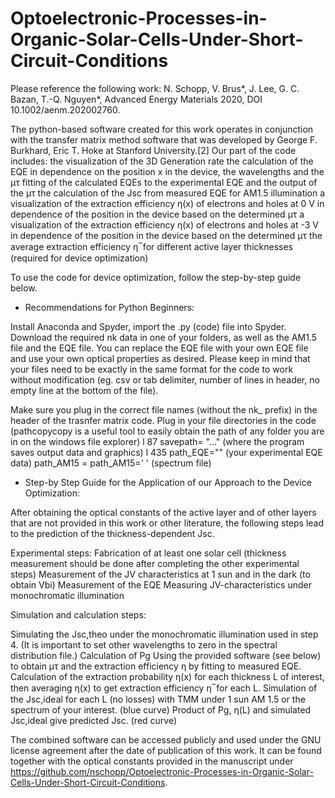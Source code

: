 # Optoelectronic-Processes-in-Organic-Solar-Cells-Under-Short-Circuit-Conditions

Please reference the following work:
N. Schopp, V. Brus*, J. Lee, G. C. Bazan, T.-Q. Nguyen*, Advanced Energy Materials 2020, DOI 10.1002/aenm.202002760.


The python-based software created for this work operates in conjunction with the transfer matrix method software that was developed by George F. Burkhard, Eric T. Hoke at Stanford University.[2]
Our part of the code includes:
the visualization of the 3D Generation rate
the calculation of the EQE in dependence on the position x in the device, the wavelengths and the μτ
fitting of the calculated EQEs to the experimental EQE and the output of the μτ
the calculation of the Jsc from measured EQE for AM1.5 illumination
a visualization of the extraction efficiency η(x) of electrons and holes at 0 V in dependence of the position in the device based on the determined μτ
a visualization of the extraction efficiency η(x) of electrons and holes at -3 V in dependence of the position in the device based on the determined μτ
the average extraction efficiency η ̅ for different active layer thicknesses (required for device optimization)

To use the code for device optimization, follow the step-by-step guide below.

- Recommendations for Python Beginners:

Install Anaconda and Spyder, import the .py (code) file into Spyder.
Download the required nk data in one of your folders, as well as the AM1.5 file and the EQE file. 
You can replace the EQE file with your own EQE file and use your own optical properties as desired. 
Please keep in mind that your files need to be exactly in the same format for the code to work without modification (eg. csv or tab delimiter, number of lines in header, no empty line at the bottom of the file). 

Make sure you plug in the correct file names (without the nk_ prefix) in the header of the trasnfer matrix code.
Plug in your file directories in the code (pathcopycopy is a useful tool to easily obtain the path of any folder you are in on the windows file explorer)
l 87 savepath= "..." (where the program saves output data and graphics)
l 435 path_EQE="" (your experimental EQE data)
  path_AM15 = path_AM15=' ' (spectrum file)


- Step-by Step Guide for the Application of our Approach to the Device Optimization:

After obtaining the optical constants of the active layer and of other layers that are not provided in this work or other literature, the following steps lead to the prediction of the thickness-dependent Jsc.

Experimental steps:
Fabrication of at least one solar cell  (thickness measurement should be done after completing the other experimental steps) 
Measurement of the JV characteristics at 1 sun and in the dark (to obtain Vbi) 
Measurement of the EQE
Measuring JV-characteristics under monochromatic illumination

Simulation and calculation steps:

Simulating the Jsc,theo under the monochromatic illumination used in step 4. (It is important to set other wavelengths to zero in the spectral distribution file.) 
Calculation of Pg 
Using the provided software (see below) to obtain μτ and the extraction efficiency η by fitting to measured EQE.
Calculation of the extraction probability η(x) for each thickness L of interest, then averaging η(x) to get extraction efficiency η ̅  for each L.
Simulation of the Jsc,ideal for each L (no losses) with TMM under 1 sun AM 1.5 or the spectrum of your interest. (blue curve)
Product of Pg, η(L) and simulated Jsc,ideal give predicted Jsc. (red curve)

The combined software can be accessed publicly and used under the GNU license agreement after the date of publication of this work. It can be found together with the optical constants provided in the manuscript under https://github.com/nschopp/Optoelectronic-Processes-in-Organic-Solar-Cells-Under-Short-Circuit-Conditions. 

